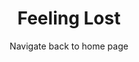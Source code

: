 ---
width: full
title: Feeling Lost
subtitle: Navigate back to home page
permalink: /404.html
navbar:
  transparent: true
  transparent_color: light
header:
  background_image: lost.jpg
  background_align: center
  background_overlay: "rgba(0, 0, 0, 0.75)"
  color: light
  layout: center
  height: full
  content:
    block: not-found
---